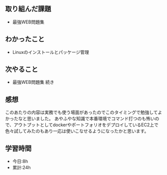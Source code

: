 ## 取り組んだ課題
- 最強WEB問題集

## わかったこと
- Linuxのインストールとパッケージ管理

## 次やること
- 最強WEB問題集 続き

## 感想
このあたりの内容は実務でも使う場面があったのでこのタイミングで勉強してよかったなと思いました。
あやふやな知識で本番環境でコマンド打つのも怖いので、アウトプットとしてdockerやポートフォリオをデプロイしているEC2上で色々試してみたのもあり一応は使いこなせるようになったかと思います。

## 学習時間
- 今日:8h
- 累計:24h
